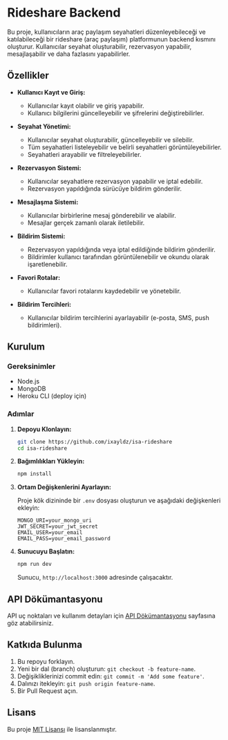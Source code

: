 # Rideshare Backend

Bu proje, kullanıcıların araç paylaşım seyahatleri düzenleyebileceği ve katılabileceği bir rideshare (araç paylaşım) platformunun backend kısmını oluşturur. Kullanıcılar seyahat oluşturabilir, rezervasyon yapabilir, mesajlaşabilir ve daha fazlasını yapabilirler.

## Özellikler

- **Kullanıcı Kayıt ve Giriş:**
  - Kullanıcılar kayıt olabilir ve giriş yapabilir.
  - Kullanıcı bilgilerini güncelleyebilir ve şifrelerini değiştirebilirler.

- **Seyahat Yönetimi:**
  - Kullanıcılar seyahat oluşturabilir, güncelleyebilir ve silebilir.
  - Tüm seyahatleri listeleyebilir ve belirli seyahatleri görüntüleyebilirler.
  - Seyahatleri arayabilir ve filtreleyebilirler.

- **Rezervasyon Sistemi:**
  - Kullanıcılar seyahatlere rezervasyon yapabilir ve iptal edebilir.
  - Rezervasyon yapıldığında sürücüye bildirim gönderilir.

- **Mesajlaşma Sistemi:**
  - Kullanıcılar birbirlerine mesaj gönderebilir ve alabilir.
  - Mesajlar gerçek zamanlı olarak iletilebilir.

- **Bildirim Sistemi:**
  - Rezervasyon yapıldığında veya iptal edildiğinde bildirim gönderilir.
  - Bildirimler kullanıcı tarafından görüntülenebilir ve okundu olarak işaretlenebilir.

- **Favori Rotalar:**
  - Kullanıcılar favori rotalarını kaydedebilir ve yönetebilir.

- **Bildirim Tercihleri:**
  - Kullanıcılar bildirim tercihlerini ayarlayabilir (e-posta, SMS, push bildirimleri).

## Kurulum

### Gereksinimler

- Node.js
- MongoDB
- Heroku CLI (deploy için)

### Adımlar

1. **Depoyu Klonlayın:**

    ```bash
    git clone https://github.com/ixayldz/isa-rideshare
    cd isa-rideshare
    ```

2. **Bağımlılıkları Yükleyin:**

    ```bash
    npm install
    ```

3. **Ortam Değişkenlerini Ayarlayın:**

   Proje kök dizininde bir `.env` dosyası oluşturun ve aşağıdaki değişkenleri ekleyin:

    ```plaintext
    MONGO_URI=your_mongo_uri
    JWT_SECRET=your_jwt_secret
    EMAIL_USER=your_email
    EMAIL_PASS=your_email_password
    ```

4. **Sunucuyu Başlatın:**

    ```bash
    npm run dev
    ```

    Sunucu, `http://localhost:3000` adresinde çalışacaktır.

## API Dökümantasyonu

API uç noktaları ve kullanım detayları için [API Dökümantasyonu](./docs.html) sayfasına göz atabilirsiniz.

## Katkıda Bulunma

1. Bu repoyu forklayın.
2. Yeni bir dal (branch) oluşturun: `git checkout -b feature-name`.
3. Değişikliklerinizi commit edin: `git commit -m 'Add some feature'`.
4. Dalınızı itekleyin: `git push origin feature-name`.
5. Bir Pull Request açın.

## Lisans

Bu proje [MIT Lisansı](./LICENSE) ile lisanslanmıştır.

